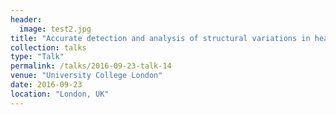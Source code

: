 ```yaml
---
header:
  image: test2.jpg
title: "Accurate detection and analysis of structural variations in healthy and cancerous human genomes."
collection: talks
type: "Talk"
permalink: /talks/2016-09-23-talk-14
venue: "University College London"
date: 2016-09-23
location: "London, UK"
---
```


